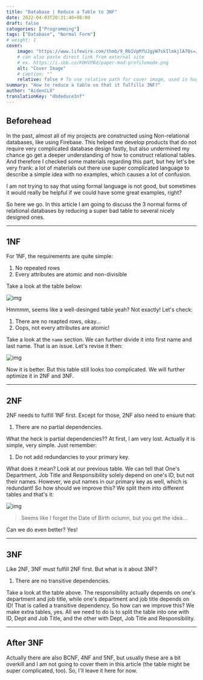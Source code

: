 ```yaml
---
title: "Database | Reduce a Table to 3NF"
date: 2022-04-03T20:31:40+08:00
draft: false
catogories: ["Programming"]
tags: ["Database", "Normal Form"]
# weight: 1
cover:
    image: "https://www.lifewire.com/thmb/9_Rb1VpMfUJgyW7skIlmkjlA7Qs=/3644x2430/filters:fill(auto,1)/database-157334670-5c29939d46e0fb0001edf766-f2f4c8e9293e4eef9607abf61d6a5446.jpg"
    # can also paste direct link from external site
    # ex. https://i.ibb.co/K0HVPBd/paper-mod-profilemode.png
    alt: "Cover Image"
    # caption: ""
    relative: false # To use relative path for cover image, used in hugo Page-bundles
summary: "How to reduce a table so that it fulfills 3NF?"
author: "AidenCLX"
translationKey: "dbdeduce3nf"
---
```


## Beforehead

In the past, almost all of my projects are constructed using Non-relational databases, like using Firebase. This helped me develop products that do not require very complicated database design fastly, but also undermined my chance go get a deeper understanding of how to construct relational tables. And therefore I checked some materials regarding this part, but hey let's be very frank: a lot of materials out there use super complicated language to describe a simple idea with no examples, which causes a lot of confusion.

I am not trying to say that using formal language is not good, but sometimes it would really be helpful if we could have some great examples, right?

So here we go. In this article I am going to discuss the 3 normal forms of relational databases by reducing a super bad table to several nicely designed ones.

---

## 1NF

For 1NF, the requirements are quite simple:

1. No repeated rows
2. Every attributes are atomic and non-divisible

Take a look at the table below:

![img](/dbnf3/nf1_before.jpg)

Hmmmm, seems like a well-desinged table yeah? Not exactly! Let's check:

1. There are no reapted rows, okay...
2. Oops, not every attributes are atomic!

Take a look at the `name` section. We can further divide it into first name and last name. That is an issue. Let's revise it then:

![img](/dbnf3/nf1_after.jpg)

Now it is better. But this table still looks too complicated. We will further optimize it in 2NF and 3NF.

---

## 2NF

2NF needs to fulfill 1NF first. Except for those, 2NF also need to ensure that:

1. There are no partial dependencies.

What the heck is partial dependencies?? At first, I am very lost. Actually it is simple, very simple. Just remember:

1. Do not add redundancies to your primary key.

What does it mean? Look at our previous table. We can tell that One's Department, Job Title and Responsibility solely depend on one's ID, but not their names. However, we put names in our primary key as well, which is redundant! So how should we improve this? We split them into different tables and that's it:

![img](/dbnf3/nf2_after.jpg)

> Seems like I forget the Date of Birth oclumn, but you get the idea...

Can we do even better? Yes! 

---

## 3NF

Like 2NF, 3NF must fulfill 2NF first. But what is it about 3NF?

1. There are no transitive dependencies.

Take a look at the table above. The responsibility actually depends on one's department and job title, while one's department and job title depends on ID! That is called a transitive dependency. So how can we improve this? We make extra tables, yes. All we need to do is to split the table into one with ID, Dept and Job Title, and the other with Dept, Job Title and Responsibility.

---

## After 3NF

Actually there are also BCNF, 4NF and 5NF, but usually these are a bit overkill and I am not going to cover them in this article (the table might be super complicated, too). So, I'll leave it here for now.